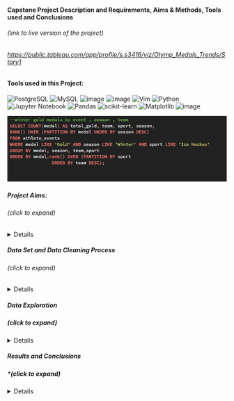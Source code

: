 
#### Capstone Project Description and Requirements, Aims & Methods, Tools used and Conclusions 
###### *(link to live version of the project)*
###### https://public.tableau.com/app/profile/s.s3416/viz/Olymp_Medals_Trends/Story1 

#### Tools used in this Project:

![PostgreSQL](https://a11ybadges.com/badge?logo=postgresql)   ![MySQL](https://img.shields.io/badge/mysql-4479A1.svg?style=for-the-badge&logo=mysql&logoColor=white)
![image](https://img.shields.io/badge/Tableau-E97627?style=for-the-badge&logo=Tableau&logoColor=white) 
![image](https://img.shields.io/badge/Microsoft_Excel-217346?style=for-the-badge&logo=microsoft-excel&logoColor=white) ![Vim](https://img.shields.io/badge/VIM-%2311AB00.svg?style=for-the-badge&logo=vim&logoColor=white) ![Python](https://img.shields.io/badge/python-3670A0?style=for-the-badge&logo=python&logoColor=ffdd54) 
![Jupyter Notebook](https://img.shields.io/badge/jupyter-%23FA0F00.svg?style=for-the-badge&logo=jupyter&logoColor=white) ![Pandas](https://img.shields.io/badge/pandas-%23150458.svg?style=for-the-badge&logo=pandas&logoColor=white) ![scikit-learn](https://img.shields.io/badge/scikit--learn-%23F7931E.svg?style=for-the-badge&logo=scikit-learn&logoColor=white)  ![Matplotlib](https://img.shields.io/badge/Matplotlib-%23ffffff.svg?style=for-the-badge&logo=Matplotlib&logoColor=black) ![image](https://img.shields.io/badge/Numpy-777BB4?style=for-the-badge&logo=numpy&logoColor=white)  


![alt text](https://github.com/ssoehdata/SQL_for_Data_Science_Specialization_Course/blob/main/Courses/4_SQL_for_DataScience_Capstone_Project/Capstone_Project/Final_Project_Materials/SQLQueries_examples/goldmedal_window_function.png) 

##### Project Aims:
######  *(click to expand)*
<details> 
<ul>I chose to examine what if any relationsships existed in the following:</ul>
<ul>1) Examine any overall trends in countries and medals won for both Summer and Winter Olympic Games.</ul> 
<ul>2) Determine if any trends emerge for teams winning seasonal events for countries that favour such activities due to geography and climate.</ul>
<ul>3) Determine if any trends emerged over time for medals won, participating countries.</ul>
</details>
  
##### Data Set and Data Cleaning Process 
###### *(click to expand)*
<details>
<ul> The dataset is publicly available and consists of 2 separate .csv files for Olympic Events participants and Medals won from 1900 to 2016.</ul>
<ul>Initial data set examination was performed with Pandas and Excel to look for general features of interest & potential problems with the data.</ul>
<ul>Significant data cleaning and formatting was required to prepare the data for further evaluation, examples including but not limited to:</ul> 
<li>creating consistency in names, accounting for historical changes (e.g. East Germany, USSR etc), separating data points for better evaluation.</li>
</details>

##### Data Exploration 
##### *(click to expand)*
<details>
  <ul>The main tools used in exploring the data set were SQL,and Pandas with some "on-the-fly" visualizations created using Matplotlib, Pandas, Seaborn and Excel.</ul>
  <ul> I created the ERD for the data sets using MySQl, but performed the queries using PostgreSQL in PgAdmin.</ul>
  <ul> Some exploratory analyses were inconclusive and thus excluded in the final results (e.g. regression analysis using Scikit-Learn & Seaborn).</ul>
  <ul> These limitations were due primarily to the dataset itself, and I omitted inconsequential or trivial analyses results (e.g. athletes ages).</ul>
  <ul> Individually former countries W. and E. Germany won a large number of events, but this was reflected overall for Germany as a leading medal winner.</ul>
  <ul> To examine the overall medals won by Germany, I also combined modern and former East and West to evaluate the number of medals won by them.</ul>
</details>

##### Results and Conclusions
##### *(click to expand)
<details>
  <ul>Overall a small number of the same countries(teams) consistently won the majority of medals.</ul>
  <ul>The countries that consistently won the most awards were the USA, Great Britain and the former USSR, and Germany.</ul>
  <ul>Notable was that by combining medals won by former East and West Germany, clarified the data that Germany was one of the leaders for medals won.</ul>
  <ul>As suspected, countries that naturally support some events (e.g. Winter Sports) ranked higher in relevant events.</ul>
  <ul>One outlier for the countries with the most medals won, was Canada (Ice Hockey). This however, also seemed to support the hypothesis for geographic / climate    tendencies in seasonal event performance, as Canada was a consistent leader in this event.</ul>
</details>

